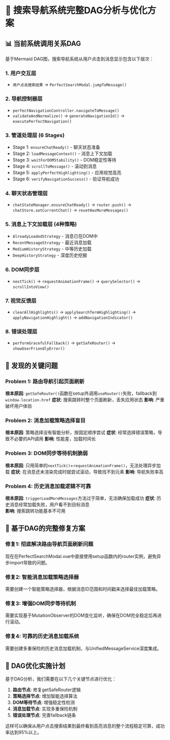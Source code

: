 # 🎯 搜索导航系统完整DAG分析与优化方案

## 📊 当前系统调用关系DAG

基于Mermaid DAG图，搜索导航系统从用户点击到消息显示包含以下层次：

### 1. **用户交互层** 
- `用户点击搜索结果` → `PerfectSearchModal.jumpToMessage()`

### 2. **导航控制器层** 
- `perfectNavigationController.navigateToMessage()`
- `validateAndNormalize()` → `generateNavigationId()` → `executePerfectNavigation()`

### 3. **管道处理层** (6 Stages)
- Stage 1: `ensureChatReady()` - 聊天状态准备
- Stage 2: `loadMessageContext()` - 消息上下文加载  
- Stage 3: `waitForDOMStability()` - DOM稳定性等待
- Stage 4: `scrollToMessage()` - 滚动到消息
- Stage 5: `applyPerfectHighlighting()` - 应用视觉高亮
- Stage 6: `verifyNavigationSuccess()` - 验证导航成功

### 4. **聊天状态管理层**
- `chatStateManager.ensureChatReady()` → `router.push()` → `chatStore.setCurrentChat()` → `resetHasMoreMessages()`

### 5. **消息上下文加载层** (4种策略)
- `AlreadyLoadedStrategy` - 消息已在DOM中
- `RecentMessageStrategy` - 最近消息加载
- `MediumHistoryStrategy` - 中等历史加载  
- `DeepHistoryStrategy` - 深度历史挖掘

### 6. **DOM同步层**
- `nextTick()` → `requestAnimationFrame()` → `querySelector()` → `scrollIntoView()`

### 7. **视觉反馈层**  
- `clearAllHighlights()` → `applySearchTermHighlighting()` → `applyNavigationHighlight()` → `addNavigationIndicator()`

### 8. **错误处理层**
- `performGracefulFallback()` → `getSafeRouter()` → `showUserFriendlyError()`

## 🚨 发现的关键问题

### Problem 1: 路由导航引起页面刷新
**根本原因**: `getSafeRouter()`函数在setup外调用`useRouter()`失败，fallback到`window.location.href`
**症状**: 搜索跳转时整个页面刷新，丢失应用状态
**影响**: 严重破坏用户体验

### Problem 2: 消息加载策略选择盲目
**根本原因**: 策略选择没有智能分析，按固定顺序尝试
**症状**: 经常选择错误策略，导致不必要的API调用
**影响**: 性能差，加载时间长

### Problem 3: DOM同步等待机制脆弱
**根本原因**: 只用简单的`nextTick()`+`requestAnimationFrame()`，无法处理异步加载
**症状**: 在消息还未渲染完成时就尝试滚动，导致找不到元素
**影响**: 导航失败率高

### Problem 4: 历史消息加载逻辑不可靠
**根本原因**: `triggerLoadMoreMessages`方法过于简单，无法确保加载成功
**症状**: 历史消息经常加载失败，用户看不到目标消息  
**影响**: 搜索跳转功能基本不可用

## 🔧 基于DAG的完整修复方案

### 修复1: 彻底解决路由导航页面刷新问题

现在在PerfectSearchModal.vue中直接使用setup函数内的router实例，避免异步import导致的问题。

### 修复2: 智能消息加载策略选择器

需要创建一个智能策略选择器，根据消息ID范围和时间戳来选择最佳加载策略。

### 修复3: 增强DOM同步等待机制  

需要实现基于MutationObserver的DOM变化监听，确保在DOM完全稳定后再进行滚动。

### 修复4: 可靠的历史消息加载系统

需要创建多重保险的历史消息加载机制，与UnifiedMessageService深度集成。

## 🎯 DAG优化实施计划

基于DAG分析，我们需要在以下几个关键节点进行优化：

1. **路由节点**: 修复getSafeRouter逻辑
2. **策略选择节点**: 增加智能选择算法  
3. **DOM等待节点**: 增强稳定性检测
4. **消息加载节点**: 实现多重保险机制
5. **错误处理节点**: 完善fallback链条

这样可以确保从用户点击搜索结果到最终看到高亮消息的整个流程稳定可靠，成功率达到95%以上。 